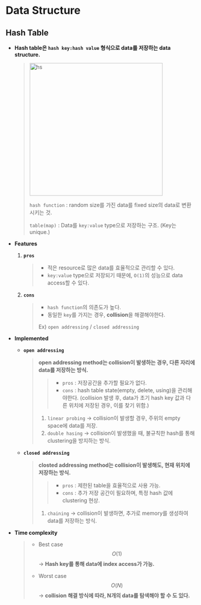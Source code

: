 # Data Structure

## Hash Table

- **Hash table은 `hash key:hash value` 형식으로 data를 저장하는 data structure.**

  > <img width="353" alt="hs" src="https://user-images.githubusercontent.com/23169707/73607036-7f0ef200-4544-11ea-8f7b-9a0066846c7d.png">
  >
  > `hash function` : random size를 가진 data를 fixed size의 data로 변환시키는 것.
  >
  > `table(map)` : Data를 `key:value` type으로 저장하는 구조. (Key는 unique.)


- **Features**

  1. **`pros`**
  
     > * 적은 resource로 많은 data를 효율적으로 관리할 수 있다.
     > * `key:value` type으로 저장되기 때문에, `O(1)`의 성능으로 data access할 수 있다.
  
  2. **`cons`**
  
     > * `hash function`의 의존도가 높다.
     > * 동일한 `key`를 가지는 경우, **collision**을 해결해야한다.
     >
     > Ex) `open addressing` / `closed addressing`
  
- **Implemented**

  * **`open addressing`**

    > **open addressing method는 collision이 발생하는 경우, 다른 자리에 data를 저장하는 방식.**
    >
    > > * `pros` : 저장공간을 추가할 필요가 없다.
    > > * `cons` : hash table state(empty, delete, using)을 관리해야한다. (collision 발생 후, data가 초기 hash key 값과 다른 위치에 저장된 경우, 이를 찾기 위함.)
    >
    > 1. `linear probing`
    >    → collision이 발생할 경우, 주위의 empty space에 data를 저장.
    > 2. `double hasing`
    >    → collision이 발생했을 때, 불규칙한 hash를 통해 clustering을 방지하는 방식.

  * **`closed addressing`**

    > **closted addressing method는 collision이 발생해도, 현재 위치에 저장하는 방식.**
    >
    > > * `pros` : 제한된 table을 효율적으로 사용 가능.
    > > * `cons` : 추가 저장 공간이 필요하며, 특정 hash 값에 clustering 현상.
    >
    > 1. `chaining`
    >    → collision이 발생하면, 추가로 memory를 생성하여 data를 저장하는 방식.

* **Time complexity**

  > * Best case
  >   $$
  >   O(1)
  >   $$
  >   → **Hash key를 통해 data에 index access가 가능.**
  >
  > * Worst case
  >   $$
  >   O(N)
  >   $$
  >   → **collision 해결 방식에 따라, N개의 data를 탐색해야 할 수 도 있다.**